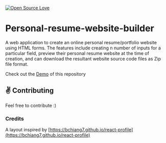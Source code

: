 [![Open Source Love](https://badges.frapsoft.com/os/v1/open-source.svg?v=103)](https://github.com/ellerbrock/open-source-badges/)
# Personal-resume-website-builder
A web application to create an online personal resume/portfolio website using HTML forms. The features include creating n number of inputs for a particular field, preview their personal resume website at the time of creation, and can download the resultant website source code files as Zip file format.

Check out the [Demo](https://praveengopi19.github.io/Personal-Resume-Website-Builder) of this repository

## :v: Contributing
Feel free to contribute :)

### Credits
A layout inspired by [https://bchiang7.github.io/react-profile](https://bchiang7.github.io/react-profile)
